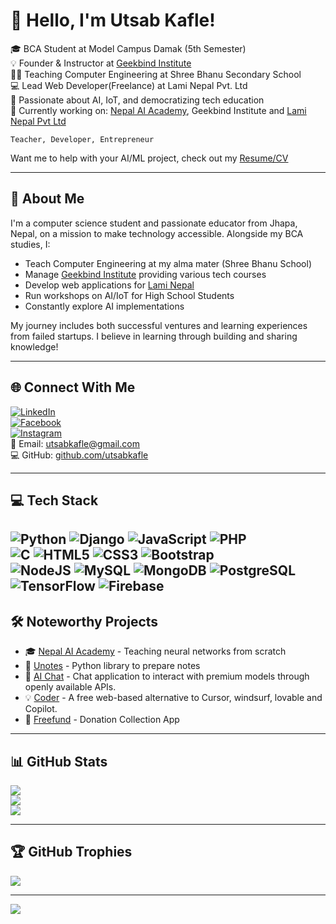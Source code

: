 # 👋 Hello, I'm Utsab Kafle!

🎓 BCA Student at Model Campus Damak (5th Semester)  
💡 Founder & Instructor at [Geekbind Institute](https://geekbind.com.np)  
👨‍🏫 Teaching Computer Engineering at Shree Bhanu Secondary School  
💻 Lead Web Developer(Freelance) at Lami Nepal Pvt. Ltd  
🔌 Passionate about AI, IoT, and democratizing tech education  
🌱 Currently working on: [Nepal AI Academy](https://nepalaicademy.com), Geekbind Institute and [Lami Nepal Pvt Ltd](https://laminepal.com.np)

`Teacher, Developer, Entrepreneur`

Want me to help with your AI/ML project, check out my [Resume/CV](https://utsabkafle.github.io)

---

## 💫 About Me

I'm a computer science student and passionate educator from Jhapa, Nepal, on a mission to make technology accessible. Alongside my BCA studies, I:
- Teach Computer Engineering at my alma mater (Shree Bhanu School)
- Manage [Geekbind Institute](https://geekbind.com.np) providing various tech courses
- Develop web applications for [Lami Nepal](https://laminepal.com.np)
- Run workshops on AI/IoT for High School Students
- Constantly explore AI implementations

My journey includes both successful ventures and learning experiences from failed startups. I believe in learning through building and sharing knowledge!

---

## 🌐 Connect With Me

[![LinkedIn](https://img.shields.io/badge/LinkedIn-%230077B5.svg?logo=linkedin&logoColor=white)](https://linkedin.com/in/utsabkafle)  
[![Facebook](https://img.shields.io/badge/Facebook-%231877F2.svg?logo=Facebook&logoColor=white)](https://facebook.com/utsab.kafle.503)  
[![Instagram](https://img.shields.io/badge/Instagram-%23E4405F.svg?logo=Instagram&logoColor=white)](https://instagram.com/utsabkafle)  
📧 Email: utsabkafle@gmail.com  
💻 GitHub: [github.com/utsabkafle](https://github.com/utsabkafle)

---

## 💻 Tech Stack

![Python](https://img.shields.io/badge/python-3670A0?style=for-the-badge&logo=python&logoColor=ffdd54) ![Django](https://img.shields.io/badge/Django-092E20?style=for-the-badge&logo=django&logoColor=white) ![JavaScript](https://img.shields.io/badge/javascript-%23323330.svg?style=for-the-badge&logo=javascript&logoColor=%23F7DF1E) ![PHP](https://img.shields.io/badge/php-%23777BB4.svg?style=for-the-badge&logo=php&logoColor=white)  
![C](https://img.shields.io/badge/c-%2300599C.svg?style=for-the-badge&logo=c&logoColor=white) ![HTML5](https://img.shields.io/badge/html5-%23E34F26.svg?style=for-the-badge&logo=html5&logoColor=white) ![CSS3](https://img.shields.io/badge/css3-%231572B6.svg?style=for-the-badge&logo=css3&logoColor=white) ![Bootstrap](https://img.shields.io/badge/bootstrap-%238511FA.svg?style=for-the-badge&logo=bootstrap&logoColor=white)  
![NodeJS](https://img.shields.io/badge/node.js-6DA55F?style=for-the-badge&logo=node.js&logoColor=white) ![MySQL](https://img.shields.io/badge/mysql-4479A1.svg?style=for-the-badge&logo=mysql&logoColor=white) ![MongoDB](https://img.shields.io/badge/MongoDB-%234ea94b.svg?style=for-the-badge&logo=mongodb&logoColor=white) ![PostgreSQL](https://img.shields.io/badge/PostgreSQL-316192?style=for-the-badge&logo=postgresql&logoColor=white)  
![TensorFlow](https://img.shields.io/badge/TensorFlow-%23FF6F00.svg?style=for-the-badge&logo=TensorFlow&logoColor=white) ![Firebase](https://img.shields.io/badge/Firebase-039BE5?style=for-the-badge&logo=Firebase&logoColor=white)
---

## 🛠️ Noteworthy Projects

- 🎓 [Nepal AI Academy](https://nepalaicademy.com) - Teaching neural networks from scratch
- 🔬 [Unotes](https://github.com/utsabkafle/unotes) - Python library to prepare notes
- 📡 [AI Chat](https://github.com/UtsabKafle/ai-chat-app) - Chat application to interact with premium models through openly available APIs.
- 💡 [Coder](https://github.com/UtsabKafle/Coder) - A free web-based alternative to Cursor, windsurf, lovable and Copilot.
- 📱 [Freefund](https://github.com/UtsabKafle/freefund_mobile) - Donation Collection App

---

## 📊 GitHub Stats

![](https://github-readme-stats.vercel.app/api?username=utsabkafle&theme=github_dark&hide_border=false&include_all_commits=true&count_private=true)  
![](https://github-readme-streak-stats.herokuapp.com/?user=utsabkafle&theme=github_dark&hide_border=false)  
![](https://github-readme-stats.vercel.app/api/top-langs/?username=utsabkafle&theme=github_dark&layout=compact)

---

## 🏆 GitHub Trophies

![](https://github-profile-trophy.vercel.app/?username=utsabkafle&theme=radical&no-frame=false&margin-w=6)

---

[![](https://visitcount.itsvg.in/api?id=utsabkafle&label=Visitors&color=0&icon=0&pretty=true)](https://github.com/utsabkafle)

<!-- Made with ❤️ by Utsab Kafle | Inspired by Open Collaboration -->

